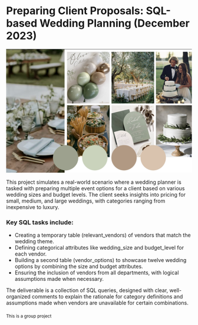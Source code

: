 # Preparing Client Proposals: SQL-based Wedding Planning (December 2023)
![Alt text](weddinglogo.png)

This project simulates a real-world scenario where a wedding planner is tasked with preparing multiple event options for a client based on various wedding sizes and budget levels. The client seeks insights into pricing for small, medium, and large weddings, with categories ranging from inexpensive to luxury.

### Key SQL tasks include:
- Creating a temporary table (relevant_vendors) of vendors that match the wedding theme.
- Defining categorical attributes like wedding_size and budget_level for each vendor.
- Building a second table (vendor_options) to showcase twelve wedding options by combining the size and budget attributes.
- Ensuring the inclusion of vendors from all departments, with logical assumptions made when necessary.

The deliverable is a collection of SQL queries, designed with clear, well-organized comments to explain the rationale for category definitions and assumptions made when vendors are unavailable for certain combinations.

<sub>This is a group project</sub>
